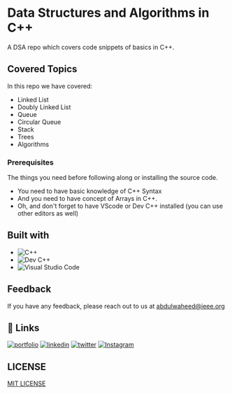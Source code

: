 # Data Structures and Algorithms in C++

A DSA repo which covers code snippets of basics in C++.

## Covered Topics

In this repo we have covered:
- Linked List
- Doubly Linked List
- Queue
- Circular Queue
- Stack
- Trees
- Algorithms

### Prerequisites

The things you need before following along or installing the source code.

- You need to have basic knowledge of C++ Syntax
- And you need to have concept of Arrays in C++.
- Oh, and don't forget to have VScode or Dev C++ installed (you can use other editors as well)

## Built with

- ![C++](https://img.shields.io/badge/c++-%2300599C.svg?style=for-the-badge&logo=c%2B%2B&logoColor=white)
- ![Dev C++](https://img.shields.io/badge/dev-C++-0A0A0A?style=for-the-badge&logo=dev.to&logoColor=white)
- ![Visual Studio Code](https://img.shields.io/badge/Visual%20Studio%20Code-0078d7.svg?style=for-the-badge&logo=visual-studio-code&logoColor=white)

## Feedback

If you have any feedback, please reach out to us at abdulwaheed@ieee.org

## 🔗 Links

[![portfolio](https://img.shields.io/badge/my_portfolio-000?style=for-the-badge&logo=ko-fi&logoColor=white)](https://github.com/captainWaheed)
[![linkedin](https://img.shields.io/badge/linkedin-0A66C2?style=for-the-badge&logo=linkedin&logoColor=white)](https://www.linkedin.com/in/abdul-waheed781/)
[![twitter](https://img.shields.io/badge/twitter-1DA1F2?style=for-the-badge&logo=twitter&logoColor=white)](https://twitter.com/captainWaheed43)
[![Instagram](https://img.shields.io/badge/Instagram-%23E4405F.svg?style=for-the-badge&logo=Instagram&logoColor=white)](https://www.instagram.com/captain_waheed_/)

## LICENSE
[MIT LICENSE](LICENSE)
